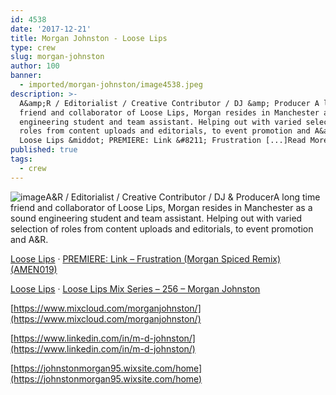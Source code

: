```yaml
---
id: 4538
date: '2017-12-21'
title: Morgan Johnston - Loose Lips
type: crew
slug: morgan-johnston
author: 100
banner:
  - imported/morgan-johnston/image4538.jpeg
description: >-
  A&amp;R / Editorialist / Creative Contributor / DJ &amp; Producer A long time
  friend and collaborator of Loose Lips, Morgan resides in Manchester as a sound
  engineering student and team assistant. Helping out with varied selection of
  roles from content uploads and editorials, to event promotion and A&amp;R.
  Loose Lips &middot; PREMIERE: Link &#8211; Frustration [...]Read More...
published: true
tags:
  - crew
---
```

![image](../imported/morgan-johnston/image4538.jpeg)A&R / Editorialist / Creative Contributor / DJ & ProducerA long time friend and collaborator of Loose Lips, Morgan resides in Manchester as a sound engineering student and team assistant. Helping out with varied selection of roles from content uploads and editorials, to event promotion and A&R.

[Loose Lips](https://soundcloud.com/loose-lips123 "Loose Lips") · [PREMIERE: Link – Frustration (Morgan Spiced Remix) (AMEN019)](https://soundcloud.com/loose-lips123/premiere-link-frustration-morgans-spiced-remix-amen019 "PREMIERE: Link - Frustration (Morgan Spiced Remix) (AMEN019)")

[Loose Lips](https://soundcloud.com/loose-lips123 "Loose Lips") · [Loose Lips Mix Series – 256 – Morgan Johnston](https://soundcloud.com/loose-lips123/loose-lips-mix-series-256-morgan-johnston "Loose Lips Mix Series - 256 - Morgan Johnston")

[https://www.mixcloud.com/morganjohnston/](https://www.mixcloud.com/morganjohnston/)

[https://www.linkedin.com/in/m-d-johnston/](https://www.linkedin.com/in/m-d-johnston/)

[https://johnstonmorgan95.wixsite.com/home](https://johnstonmorgan95.wixsite.com/home)